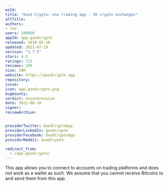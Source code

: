 ```yaml
---
wsId: 
title: "Good Crypto: one trading app - 30 crypto exchanges"
altTitle: 
authors:
- leo
users: 100000
appId: app.goodcrypto
released: 2019-05-20
updated: 2021-07-19
version: "1.7.5"
stars: 4.5
ratings: 715
reviews: 299
size: 20M
website: https://goodcrypto.app
repository: 
issue: 
icon: app.goodcrypto.png
bugbounty: 
verdict: nosendreceive
date: 2021-08-10
signer: 
reviewArchive:


providerTwitter: GoodCryptoApp
providerLinkedIn: goodcrypto
providerFacebook: GoodCryptoApp
providerReddit: GoodCrypto

redirect_from:
  - /app.goodcrypto/
---
```



This app allows you to connect to accounts on trading platforms and does not
work as a wallet as such. We assume that you cannot receive Bitcoins to and send
them from this app.
